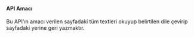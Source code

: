 #### API Amacı

Bu API'ın amacı verilen sayfadaki tüm textleri okuyup belirtilen dile çevirip sayfadaki yerine geri yazmaktır.